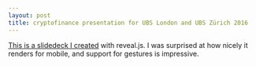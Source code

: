 ```yaml
---
layout: post
title: cryptofinance presentation for UBS London and UBS Zürich 2016
---
```


[This is a slidedeck I created](http://cryptopresentation2016.tech/#/) with reveal.js. I was surprised at how nicely it renders for mobile, and support for gestures is impressive.

